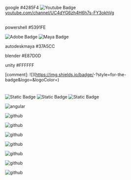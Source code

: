 
google #4285F4
<img alt="Youtube Badge" src="https://img.shields.io/badge/Youtube-FF0000?style=for-the-badge&logo=youtube&logoColor=white">
<br/>
<a href="https://www.youtube.com/channel/UC4dYG6zh4H6h7s-FY3okhVg">youtube.com/channel/UC4dYG6zh4H6h7s-FY3okhVg</a>
<br/><br/>

powershell #5391FE

<img alt="Adobe Badge" src="https://img.shields.io/badge/Adobe-FF0000?style=for-the-badge&logo=Adobe&logoColor=white">

<img alt="Maya Badge" src="https://img.shields.io/badge/Maya-37A5CC?style=for-the-badge&logo=autodeskmaya&logoColor=white">


autodeskmaya #37A5CC

blender #E87D0D

unity #FFFFFF

[comment]: ![<Badge Name>](https://img.shields.io/badge/<Badge Text>-<Background Color>?style=for-the-badge&logo=<Icon Name>&logoColor=<Logo Color>)

#
<img alt="Static Badge" src="https://img.shields.io/badge/Angular-de002d?style=plastic&logo=Angular&logoColor=white">
<img alt="Static Badge" src="https://img.shields.io/badge/JavaScript-F7DF1E?style=flat&logo=JavaScript&logoColor=black">
<img alt="Static Badge" src="https://img.shields.io/badge/Html-E34F26?style=flat-square&logo=Html5&logoColor=white">

![angular](https://img.shields.io/badge/Angular-de002d?style=for-the-badge&logo=Angular&logoColor=white)

![github](https://img.shields.io/badge/JavaScript-F7DF1E?style=for-the-badge&logo=JavaScript&logoColor=black)

![github](https://img.shields.io/badge/Html-E34F26?style=for-the-badge&logo=Html5&logoColor=white)

![github](https://img.shields.io/badge/JavaScript-1572B6?style=for-the-badge&logo=Css3&logoColor=white)

![github](https://img.shields.io/badge/.NET-512BD4?style=for-the-badge&logo=.NET&logoColor=white)

![github](https://img.shields.io/badge/Csharp-512BD4?style=for-the-badge&logo=Csharp&logoColor=white)



![github](https://img.shields.io/badge/LinkedIn-0A66C2?style=for-the-badge&logo=LinkedIn&logoColor=white)

![github](https://img.shields.io/badge/GitHub-000000?style=for-the-badge&logo=GitHub&logoColor=white&link=google.se)
